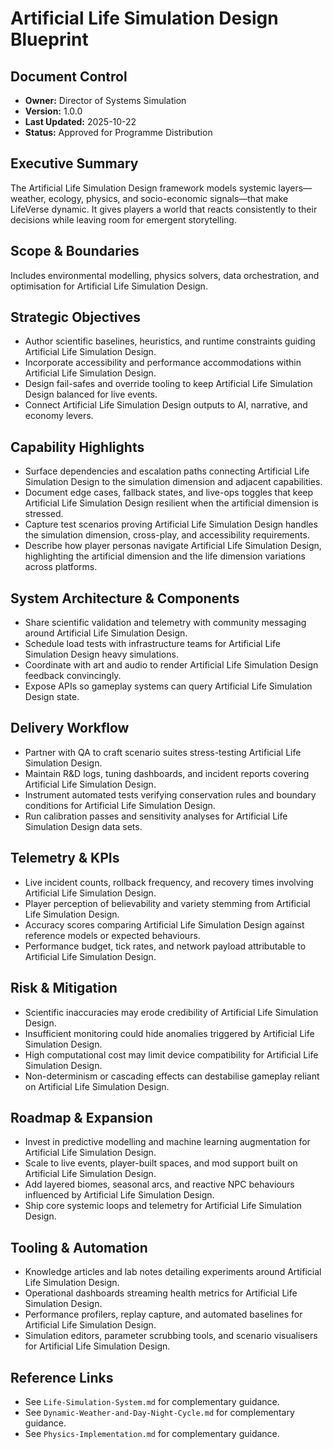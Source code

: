 # Artificial Life Simulation Design Blueprint
## Document Control
- **Owner:** Director of Systems Simulation
- **Version:** 1.0.0
- **Last Updated:** 2025-10-22
- **Status:** Approved for Programme Distribution

## Executive Summary
The Artificial Life Simulation Design framework models systemic layers—weather, ecology, physics,
and socio-economic signals—that make LifeVerse dynamic. It gives players a world that reacts
consistently to their decisions while leaving room for emergent storytelling.

## Scope & Boundaries
Includes environmental modelling, physics solvers, data orchestration, and optimisation for
Artificial Life Simulation Design.

## Strategic Objectives
- Author scientific baselines, heuristics, and runtime constraints guiding Artificial Life Simulation Design.
- Incorporate accessibility and performance accommodations within Artificial Life Simulation Design.
- Design fail-safes and override tooling to keep Artificial Life Simulation Design balanced for live events.
- Connect Artificial Life Simulation Design outputs to AI, narrative, and economy levers.

## Capability Highlights
- Surface dependencies and escalation paths connecting Artificial Life Simulation Design to the simulation dimension and adjacent capabilities.
- Document edge cases, fallback states, and live-ops toggles that keep Artificial Life Simulation Design resilient when the artificial dimension is stressed.
- Capture test scenarios proving Artificial Life Simulation Design handles the simulation dimension, cross-play, and accessibility requirements.
- Describe how player personas navigate Artificial Life Simulation Design, highlighting the artificial dimension and the life dimension variations across platforms.

## System Architecture & Components
- Share scientific validation and telemetry with community messaging around Artificial Life Simulation Design.
- Schedule load tests with infrastructure teams for Artificial Life Simulation Design heavy simulations.
- Coordinate with art and audio to render Artificial Life Simulation Design feedback convincingly.
- Expose APIs so gameplay systems can query Artificial Life Simulation Design state.

## Delivery Workflow
- Partner with QA to craft scenario suites stress-testing Artificial Life Simulation Design.
- Maintain R&D logs, tuning dashboards, and incident reports covering Artificial Life Simulation Design.
- Instrument automated tests verifying conservation rules and boundary conditions for Artificial Life Simulation Design.
- Run calibration passes and sensitivity analyses for Artificial Life Simulation Design data sets.

## Telemetry & KPIs
- Live incident counts, rollback frequency, and recovery times involving Artificial Life Simulation Design.
- Player perception of believability and variety stemming from Artificial Life Simulation Design.
- Accuracy scores comparing Artificial Life Simulation Design against reference models or expected behaviours.
- Performance budget, tick rates, and network payload attributable to Artificial Life Simulation Design.

## Risk & Mitigation
- Scientific inaccuracies may erode credibility of Artificial Life Simulation Design.
- Insufficient monitoring could hide anomalies triggered by Artificial Life Simulation Design.
- High computational cost may limit device compatibility for Artificial Life Simulation Design.
- Non-determinism or cascading effects can destabilise gameplay reliant on Artificial Life Simulation Design.

## Roadmap & Expansion
- Invest in predictive modelling and machine learning augmentation for Artificial Life Simulation Design.
- Scale to live events, player-built spaces, and mod support built on Artificial Life Simulation Design.
- Add layered biomes, seasonal arcs, and reactive NPC behaviours influenced by Artificial Life Simulation Design.
- Ship core systemic loops and telemetry for Artificial Life Simulation Design.

## Tooling & Automation
- Knowledge articles and lab notes detailing experiments around Artificial Life Simulation Design.
- Operational dashboards streaming health metrics for Artificial Life Simulation Design.
- Performance profilers, replay capture, and automated baselines for Artificial Life Simulation Design.
- Simulation editors, parameter scrubbing tools, and scenario visualisers for Artificial Life Simulation Design.

## Reference Links
- See `Life-Simulation-System.md` for complementary guidance.
- See `Dynamic-Weather-and-Day-Night-Cycle.md` for complementary guidance.
- See `Physics-Implementation.md` for complementary guidance.
